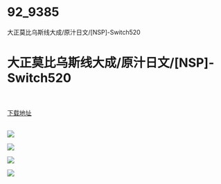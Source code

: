 # 92_9385
大正莫比乌斯线大成/原汁日文/[NSP]-Switch520
# 大正莫比乌斯线大成/原汁日文/[NSP]-Switch520
 <br/></br>
[下载地址](https://www.switch520.cc/article/9385 "下载地址")
<br/></br>

<p><span style="color: #ffffff;"><strong><img src="https://www.switch520.cc/muke_img/upload_art_editor_20210129-1_eb69fba46eb8b54128f035d04e638552.jpg"></strong></span></p>
<p><span style="color: #ffffff;"><strong><img src="https://www.switch520.cc/muke_img/upload_art_editor_20210129-1_7fbacbb1db6153dd98c6803050d92436.jpg"></strong></span></p>
<p><span style="color: #ffffff;"><strong><img src="https://www.switch520.cc/muke_img/upload_art_editor_20210129-1_78e57a0d7ccb477bc817d7c292528856.jpg"></strong></span></p>
<p><span style="color: #ffffff;"><strong><img src="https://www.switch520.cc/muke_img/upload_art_editor_20210129-1_ac576cfa18d3214d3eefa09990093220.jpg"></strong></span></p>
<p><span style="color: #ffffff;"><strong>&nbsp;</strong></span></p>
